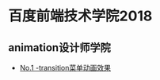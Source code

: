 # 百度前端技术学院2018
## animation设计师学院
- [No.1 -transition菜单动画效果](http://BaoXiangYu.github.io/ife-baidu/animation/No.1/index1.html)